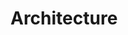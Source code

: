 # Architecture

<!-- ![cartesi - coprocessor architecture](/img/co-processor-architechture.png) -->
